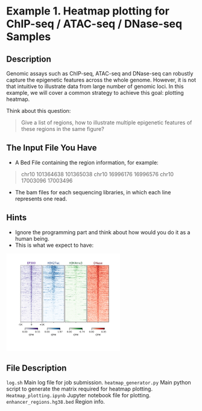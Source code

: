# Example 1. Heatmap plotting for ChIP-seq / ATAC-seq / DNase-seq Samples

## Description

Genomic assays such as ChIP-seq, ATAC-seq and DNase-seq can robustly capture the epigenetic features across the whole genome. However, it is not that intuitive to illustrate data from large number of genomic loci. In this example, we will cover a common strategy to achieve this goal: plotting heatmap.

Think about this question:

> Give a list of regions, how to illustrate multiple epigenetic features of these regions in the same figure?

## The Input File You Have

- A Bed File containing the region information, for example:

> chr10 101364638 101365038
> chr10 16996176 16996576
> chr10 17003096 17003496

- The bam files for each sequencing libraries, in which each line represents one read.

## Hints

- Ignore the programming part and think about how would you do it as a human being.
- This is what we expect to have:

<img src="Heatmap_allmarkers_200X50.png" alt="test image size" height="60%" width="60%">


## File Description

`log.sh` Main log file for job submission.
`heatmap_generator.py` Main python script to generate the matrix required for heatmap plotting.
`Heatmap_plotting.ipynb` Jupyter notebook file for plotting.
`enhancer_regions.hg38.bed` Region info.
